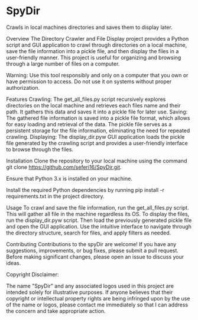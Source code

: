 # SpyDir
Crawls in local machines directories and saves them to display later.

Overview
The Directory Crawler and File Display project provides a Python script and GUI application to crawl through directories on a local machine, save the file information into a pickle file, and then display the files in a user-friendly manner. This project is useful for organizing and browsing through a large number of files on a computer.

Warning: Use this tool responsibly and only on a computer that you own or have permission to access. Do not use it on systems without proper authorization.

Features
Crawling: The get_all_files.py script recursively explores directories on the local machine and retrieves each files name and their path. It gathers this data and saves it into a pickle file for later use.
Saving: The gathered file information is saved into a pickle file format, which allows for easy loading and retrieval of the data. The pickle file serves as a persistent storage for the file information, eliminating the need for repeated crawling.
Displaying: The display_dir.pyw GUI application loads the pickle file generated by the crawling script and provides a user-friendly interface to browse through the files.

Installation
Clone the repository to your local machine using the command git clone https://github.com/seferi16/SpyDir.git.

Ensure that Python 3.x is installed on your machine.

Install the required Python dependencies by running pip install -r requirements.txt in the project directory.

Usage
To crawl and save the file information, run the get_all_files.py script. This will gather all file in the machine regardless its OS.
To display the files, run the display_dir.pyw script. Then load the previously generated pickle file and open the GUI application. Use the intuitive interface to navigate through the directory structure, search for files, and apply filters as needed.

Contributing
Contributions to the spyDir are welcome! If you have any suggestions, improvements, or bug fixes, please submit a pull request. Before making significant changes, please open an issue to discuss your ideas.

Copyright Disclaimer:

The name "SpyDir" and any associated logos used in this project are intended solely for illustrative purposes. If anyone believes that their copyright or intellectual property rights are being infringed upon by the use of the name or logos, please contact me immediately so that I can address the concern and take appropriate action.
